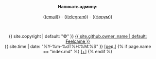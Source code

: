 <div style="text-align: center;"><strong>Написать админу: </strong><br><br>
	((<a href="https://forms.gle/UCfDCJHZsGKu5AHf7" target="_blank">email</a>)) -   
	((<a href="https://t.me/FeelSoftBot" target="_blank">telegram</a>)) -
	((<a href="https://github.com/Feelcame/feelcame.github.io/discussions/categories/forum" target="_blank">форум</a>))
</span>
<br><br><br>

<span class="site-footer-owner">{{ site.copyright | default: "©" }}
	<a href="#" title="это я">{{ site.github.owner_name | default: Feelcame }}</a><br>
	<time class="shaded"> 
		{{ site.time | date: "%Y-%m-%dT%H:%M:%S" }} 
		<a target = "_blank" href="{{ site.github.repository_url }}/edit/master/{{ page.path }}">[ред.]</a>
		{% if page.name == "index.md" %} 
		<a target = "_blank" href="{{ site.github.repository_url }}/new/master{{ page.dir }}">[+]</a>
		{% endif %}
	</time>
</div>
<br><br><br><br><br><br>
